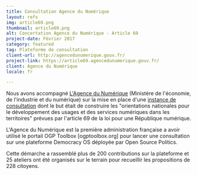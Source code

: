 ```yaml
---
title: Consultation Agence du Numérique
layout: refs
img: article69.png
thumbnail: article69.png
alt: Concertation Agence du Numérique - Article 69
project-date: Février 2017
category: featured
tag: Plateforme de consultation
client-url: http://agencedunumerique.gouv.fr/
project-link: https://article69.agencedunumerique.gouv.fr/
client: Agence du Numérique
locale: fr

---
```


Nous avons accompagné [L'Agence du Numérique](http://agencedunumerique.gouv.fr/) (Ministère de l'économie, de l'industrie et du numérique) sur la mise en place d'une [instance de consultation](https://article69.agencedunumerique.gouv.fr/) dont le but était de construire les "orientations nationales pour le développement des usages et des services numériques dans les territoires" prévues par l'article 69 de la loi pour une République numérique.

L'Agence du Numérique est la première administration française a avoir utilisé le portail OGP Toolbox [ogptoolbox.org] pour lancer une consultation sur une plateforme Democracy OS déployée par Open Source Politics.

Cette démarche a rassemblé plus de 200 contributions sur la plateforme et 25 ateliers ont été organisés sur le terrain pour recueillir les propositions de 228 citoyens.
